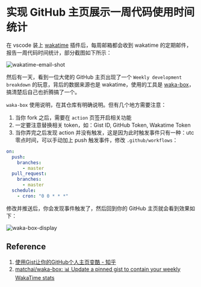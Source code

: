 # 实现 GitHub 主页展示一周代码使用时间统计

在 vscode 装上 [wakatime](https://wakatime.com/) 插件后，每周邮箱都会收到 wakatime 的定期邮件，报告一周代码时间统计，部分截图如下所示：

![wakatime-email-shot](https://i.loli.net/2021/04/21/oPv3rZW6Sm2FfB1.png)

然后有一天，看到一位大佬的 GitHub 主页出现了一个 `Weekly development breakdown` 的玩意，背后的数据来源也是 wakatime，使用的工具是 [waka-box](https://github.com/matchai/waka-box)，搞清楚后自己也折腾搞了一个。

`waka-box` 使用说明，在其仓库有明确说明。但有几个地方需要注意：

1. 当你 fork 之后，需要在 `action` 页签开启相关功能
2. 一定要注意替换相关 token，如：Gist ID, GitHub Token, Wakatime Token
3. 当你弄完之后发现 action 并没有触发，这是因为此时触发事件只有一种：utc 零点时间，可以手动加上 push 触发事件，修改 `.github/workflows`：

```yml
on:
  push:
    branches:
      - master
  pull_request:
    branches:
      - master
  schedule:
    - cron: "0 0 * * *"
```

修改并推送后，你会发现事件触发了，然后回到你的 GitHub 主页就会看到效果如下：

![waka-box-display](https://i.loli.net/2021/04/21/Qwxnod67DAXGj2c.png)


## Reference

1. [使用Gist让你的GitHub个人主页变酷 \- 知乎](https://zhuanlan.zhihu.com/p/146289644)
2. [matchai/waka\-box: 📊 Update a pinned gist to contain your weekly WakaTime stats](https://github.com/matchai/waka-box)